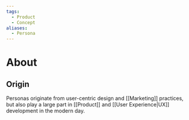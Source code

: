 ```yaml
---
tags:
  - Product
  - Concept
aliases:
  - Persona
---
```

# About
## Origin
Personas originate from user-centric design and [[Marketing]] practices, but also play a large part in [[Product]] and [[User Experience|UX]] development in the modern day. 
